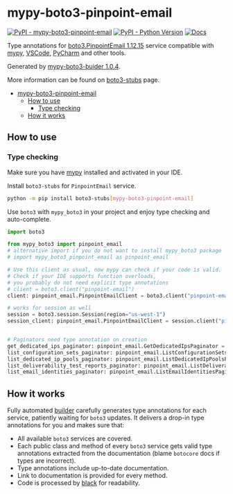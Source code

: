 # mypy-boto3-pinpoint-email

[![PyPI - mypy-boto3-pinpoint-email](https://img.shields.io/pypi/v/mypy-boto3-pinpoint-email.svg?color=blue)](https://pypi.org/project/mypy-boto3-pinpoint-email)
[![PyPI - Python Version](https://img.shields.io/pypi/pyversions/mypy-boto3-pinpoint-email.svg?color=blue)](https://pypi.org/project/mypy-boto3-pinpoint-email)
[![Docs](https://img.shields.io/readthedocs/mypy-boto3-builder.svg?color=blue)](https://mypy-boto3-builder.readthedocs.io/)

Type annotations for
[boto3.PinpointEmail 1.12.15](https://boto3.amazonaws.com/v1/documentation/api/1.12.15/reference/services/pinpoint-email.html#PinpointEmail) service
compatible with [mypy](https://github.com/python/mypy), [VSCode](https://code.visualstudio.com/),
[PyCharm](https://www.jetbrains.com/pycharm/) and other tools.

Generated by [mypy-boto3-buider 1.0.4](https://github.com/vemel/mypy_boto3_builder).

More information can be found on [boto3-stubs](https://pypi.org/project/boto3-stubs/) page.

- [mypy-boto3-pinpoint-email](#mypy-boto3-pinpoint-email)
  - [How to use](#how-to-use)
    - [Type checking](#type-checking)
  - [How it works](#how-it-works)

## How to use

### Type checking

Make sure you have [mypy](https://github.com/python/mypy) installed and activated in your IDE.

Install `boto3-stubs` for `PinpointEmail` service.

```bash
python -m pip install boto3-stubs[mypy-boto3-pinpoint-email]
```

Use `boto3` with `mypy_boto3` in your project and enjoy type checking and auto-complete.

```python
import boto3

from mypy_boto3 import pinpoint_email
# alternative import if you do not want to install mypy_boto3 package
# import mypy_boto3_pinpoint_email as pinpoint_email

# Use this client as usual, now mypy can check if your code is valid.
# Check if your IDE supports function overloads,
# you probably do not need explicit type annotations
# client = boto3.client("pinpoint-email")
client: pinpoint_email.PinpointEmailClient = boto3.client("pinpoint-email")

# works for session as well
session = boto3.session.Session(region="us-west-1")
session_client: pinpoint_email.PinpointEmailClient = session.client("pinpoint-email")


# Paginators need type annotation on creation
get_dedicated_ips_paginator: pinpoint_email.GetDedicatedIpsPaginator = client.get_paginator("get_dedicated_ips")
list_configuration_sets_paginator: pinpoint_email.ListConfigurationSetsPaginator = client.get_paginator("list_configuration_sets")
list_dedicated_ip_pools_paginator: pinpoint_email.ListDedicatedIpPoolsPaginator = client.get_paginator("list_dedicated_ip_pools")
list_deliverability_test_reports_paginator: pinpoint_email.ListDeliverabilityTestReportsPaginator = client.get_paginator("list_deliverability_test_reports")
list_email_identities_paginator: pinpoint_email.ListEmailIdentitiesPaginator = client.get_paginator("list_email_identities")
```

## How it works

Fully automated [builder](https://github.com/vemel/mypy_boto3_builder) carefully generates
type annotations for each service, patiently waiting for `boto3` updates. It delivers
a drop-in type annotations for you and makes sure that:

- All available `boto3` services are covered.
- Each public class and method of every `boto3` service gets valid type annotations
  extracted from the documentation (blame `botocore` docs if types are incorrect).
- Type annotations include up-to-date documentation.
- Link to documentation is provided for every method.
- Code is processed by [black](https://github.com/psf/black) for readability.